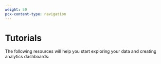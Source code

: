 ```yaml
---
weight: 50
pcx-content-type: navigation
---
```


# Tutorials

The following resources will help you start exploring your data and creating analytics dashboards:

<DirectoryListing path="/graphql-api/tutorials" />
